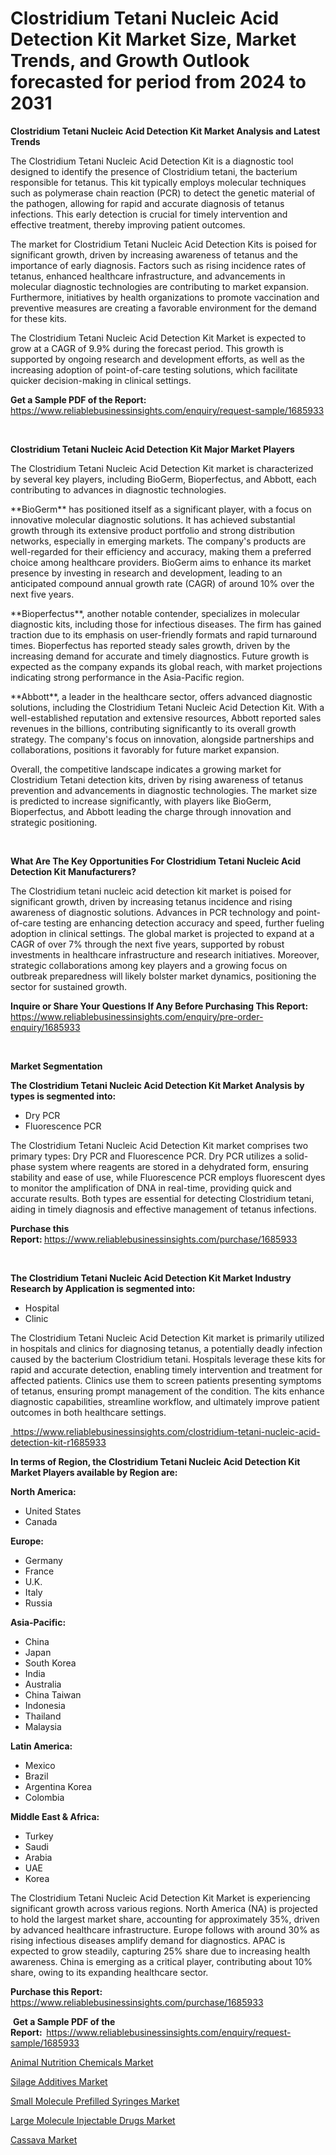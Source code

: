 <p><h1>Clostridium Tetani Nucleic Acid Detection Kit Market Size, Market Trends, and Growth Outlook forecasted for period from 2024 to 2031</h1></p><p><strong>Clostridium Tetani Nucleic Acid Detection Kit Market Analysis and Latest Trends</strong></p>
<p><p>The Clostridium Tetani Nucleic Acid Detection Kit is a diagnostic tool designed to identify the presence of Clostridium tetani, the bacterium responsible for tetanus. This kit typically employs molecular techniques such as polymerase chain reaction (PCR) to detect the genetic material of the pathogen, allowing for rapid and accurate diagnosis of tetanus infections. This early detection is crucial for timely intervention and effective treatment, thereby improving patient outcomes.</p><p>The market for Clostridium Tetani Nucleic Acid Detection Kits is poised for significant growth, driven by increasing awareness of tetanus and the importance of early diagnosis. Factors such as rising incidence rates of tetanus, enhanced healthcare infrastructure, and advancements in molecular diagnostic technologies are contributing to market expansion. Furthermore, initiatives by health organizations to promote vaccination and preventive measures are creating a favorable environment for the demand for these kits.</p><p>The Clostridium Tetani Nucleic Acid Detection Kit Market is expected to grow at a CAGR of 9.9% during the forecast period. This growth is supported by ongoing research and development efforts, as well as the increasing adoption of point-of-care testing solutions, which facilitate quicker decision-making in clinical settings.</p></p>
<p><strong>Get a Sample PDF of the Report:&nbsp;</strong> <a href="https://www.reliablebusinessinsights.com/enquiry/request-sample/1685933?utm_campaign=116&utm_medium=2&utm_source=Github&utm_content=ia&utm_term=17122024&utm_id=clostridium-tetani-nucleic-acid-detection-kit">https://www.reliablebusinessinsights.com/enquiry/request-sample/1685933</a></p>
<p>&nbsp;</p>
<p><strong>Clostridium Tetani Nucleic Acid Detection Kit Major Market Players</strong></p>
<p><p>The Clostridium Tetani Nucleic Acid Detection Kit market is characterized by several key players, including BioGerm, Bioperfectus, and Abbott, each contributing to advances in diagnostic technologies.</p><p>**BioGerm** has positioned itself as a significant player, with a focus on innovative molecular diagnostic solutions. It has achieved substantial growth through its extensive product portfolio and strong distribution networks, especially in emerging markets. The company's products are well-regarded for their efficiency and accuracy, making them a preferred choice among healthcare providers. BioGerm aims to enhance its market presence by investing in research and development, leading to an anticipated compound annual growth rate (CAGR) of around 10% over the next five years.</p><p>**Bioperfectus**, another notable contender, specializes in molecular diagnostic kits, including those for infectious diseases. The firm has gained traction due to its emphasis on user-friendly formats and rapid turnaround times. Bioperfectus has reported steady sales growth, driven by the increasing demand for accurate and timely diagnostics. Future growth is expected as the company expands its global reach, with market projections indicating strong performance in the Asia-Pacific region.</p><p>**Abbott**, a leader in the healthcare sector, offers advanced diagnostic solutions, including the Clostridium Tetani Nucleic Acid Detection Kit. With a well-established reputation and extensive resources, Abbott reported sales revenues in the billions, contributing significantly to its overall growth strategy. The company's focus on innovation, alongside partnerships and collaborations, positions it favorably for future market expansion.</p><p>Overall, the competitive landscape indicates a growing market for Clostridium Tetani detection kits, driven by rising awareness of tetanus prevention and advancements in diagnostic technologies. The market size is predicted to increase significantly, with players like BioGerm, Bioperfectus, and Abbott leading the charge through innovation and strategic positioning.</p></p>
<p>&nbsp;</p>
<p><strong>What Are The Key Opportunities For Clostridium Tetani Nucleic Acid Detection Kit Manufacturers?</strong></p>
<p><p>The Clostridium tetani nucleic acid detection kit market is poised for significant growth, driven by increasing tetanus incidence and rising awareness of diagnostic solutions. Advances in PCR technology and point-of-care testing are enhancing detection accuracy and speed, further fueling adoption in clinical settings. The global market is projected to expand at a CAGR of over 7% through the next five years, supported by robust investments in healthcare infrastructure and research initiatives. Moreover, strategic collaborations among key players and a growing focus on outbreak preparedness will likely bolster market dynamics, positioning the sector for sustained growth.</p></p>
<p><strong>Inquire or Share Your Questions If Any Before Purchasing This Report:</strong> <a href="https://www.reliablebusinessinsights.com/enquiry/pre-order-enquiry/1685933?utm_campaign=116&utm_medium=2&utm_source=Github&utm_content=ia&utm_term=17122024&utm_id=clostridium-tetani-nucleic-acid-detection-kit">https://www.reliablebusinessinsights.com/enquiry/pre-order-enquiry/1685933</a></p>
<p>&nbsp;</p>
<p><strong>Market Segmentation</strong></p>
<p><strong>The Clostridium Tetani Nucleic Acid Detection Kit Market Analysis by types is segmented into:</strong></p>
<p><ul><li>Dry PCR</li><li>Fluorescence PCR</li></ul></p>
<p><p>The Clostridium Tetani Nucleic Acid Detection Kit market comprises two primary types: Dry PCR and Fluorescence PCR. Dry PCR utilizes a solid-phase system where reagents are stored in a dehydrated form, ensuring stability and ease of use, while Fluorescence PCR employs fluorescent dyes to monitor the amplification of DNA in real-time, providing quick and accurate results. Both types are essential for detecting Clostridium tetani, aiding in timely diagnosis and effective management of tetanus infections.</p></p>
<p><strong>Purchase this Report:&nbsp;</strong><a href="https://www.reliablebusinessinsights.com/purchase/1685933?utm_campaign=116&utm_medium=2&utm_source=Github&utm_content=ia&utm_term=17122024&utm_id=clostridium-tetani-nucleic-acid-detection-kit">https://www.reliablebusinessinsights.com/purchase/1685933</a></p>
<p>&nbsp;</p>
<p><strong>The Clostridium Tetani Nucleic Acid Detection Kit Market Industry Research by Application is segmented into:</strong></p>
<p><ul><li>Hospital</li><li>Clinic</li></ul></p>
<p><p>The Clostridium Tetani Nucleic Acid Detection Kit market is primarily utilized in hospitals and clinics for diagnosing tetanus, a potentially deadly infection caused by the bacterium Clostridium tetani. Hospitals leverage these kits for rapid and accurate detection, enabling timely intervention and treatment for affected patients. Clinics use them to screen patients presenting symptoms of tetanus, ensuring prompt management of the condition. The kits enhance diagnostic capabilities, streamline workflow, and ultimately improve patient outcomes in both healthcare settings.</p></p>
<p><a href="https://www.reliablebusinessinsights.com/clostridium-tetani-nucleic-acid-detection-kit-r1685933?utm_campaign=116&utm_medium=2&utm_source=Github&utm_content=ia&utm_term=17122024&utm_id=clostridium-tetani-nucleic-acid-detection-kit">&nbsp;https://www.reliablebusinessinsights.com/clostridium-tetani-nucleic-acid-detection-kit-r1685933</a></p>
<p><strong>In terms of Region, the Clostridium Tetani Nucleic Acid Detection Kit Market Players available by Region are:</strong></p>
<p>
    <p> <strong> North America: </strong>
        <ul>
            <li>United States</li>
            <li>Canada</li>
        </ul>
        </p> 
    <p> <strong> Europe: </strong>
        <ul>
            <li>Germany</li>
            <li>France</li>
            <li>U.K.</li>
            <li>Italy</li>
            <li>Russia</li>
        </ul>
        </p> 
    <p> <strong> Asia-Pacific: </strong>
        <ul>
            <li>China</li>
            <li>Japan</li>
            <li>South Korea</li>
            <li>India</li>
            <li>Australia</li>
            <li>China Taiwan</li>
            <li>Indonesia</li>
            <li>Thailand</li>
            <li>Malaysia</li>
        </ul>
        </p> 
    <p> <strong> Latin America: </strong>
        <ul>
            <li>Mexico</li>
            <li>Brazil</li>
            <li>Argentina Korea</li>
            <li>Colombia</li>
        </ul>
        </p> 
    <p> <strong> Middle East & Africa: </strong>
        <ul>
            <li>Turkey</li>
            <li>Saudi</li>
            <li>Arabia</li>
            <li>UAE</li>
            <li>Korea</li>
        </ul>
    </p>
    </p>
<p><p>The Clostridium Tetani Nucleic Acid Detection Kit Market is experiencing significant growth across various regions. North America (NA) is projected to hold the largest market share, accounting for approximately 35%, driven by advanced healthcare infrastructure. Europe follows with around 30% as rising infectious diseases amplify demand for diagnostics. APAC is expected to grow steadily, capturing 25% share due to increasing health awareness. China is emerging as a critical player, contributing about 10% share, owing to its expanding healthcare sector.</p></p>
<p><strong>Purchase this Report: </strong><a href="https://www.reliablebusinessinsights.com/purchase/1685933?utm_campaign=116&utm_medium=2&utm_source=Github&utm_content=ia&utm_term=17122024&utm_id=clostridium-tetani-nucleic-acid-detection-kit">https://www.reliablebusinessinsights.com/purchase/1685933</a></p>
<p>&nbsp;<strong>Get a Sample PDF of the Report:&nbsp;&nbsp;</strong><a href="https://www.reliablebusinessinsights.com/enquiry/request-sample/1685933?utm_campaign=116&utm_medium=2&utm_source=Github&utm_content=ia&utm_term=17122024&utm_id=clostridium-tetani-nucleic-acid-detection-kit">https://www.reliablebusinessinsights.com/enquiry/request-sample/1685933</a></p>
<p><strong></strong></p>
<p><p><a href="https://www.linkedin.com/pulse/animal-nutrition-chemicals-market-overview-size-valuation-ybqxf?utm_campaign=116&utm_medium=2&utm_source=Github&utm_content=ia&utm_term=17122024&utm_id=clostridium-tetani-nucleic-acid-detection-kit">Animal Nutrition Chemicals Market</a></p><p><a href="https://www.linkedin.com/pulse/silage-additives-market-drivers-challenges-forecast-2024-2031-hjdlf?utm_campaign=116&utm_medium=2&utm_source=Github&utm_content=ia&utm_term=17122024&utm_id=clostridium-tetani-nucleic-acid-detection-kit">Silage Additives Market</a></p><p><a href="https://www.linkedin.com/pulse/small-molecule-prefilled-syringes-market-analysis-new-trends-asqrf?utm_campaign=116&utm_medium=2&utm_source=Github&utm_content=ia&utm_term=17122024&utm_id=clostridium-tetani-nucleic-acid-detection-kit">Small Molecule Prefilled Syringes Market</a></p><p><a href="https://github.com/gerdabatiskzv9/Market-Research-Report-List-1/blob/main/large-molecule-injectable-drugs-market.md?utm_campaign=116&utm_medium=2&utm_source=Github&utm_content=ia&utm_term=17122024&utm_id=clostridium-tetani-nucleic-acid-detection-kit">Large Molecule Injectable Drugs Market</a></p><p><a href="https://www.linkedin.com/pulse/cassava-market-analysis-qualitative-quantitative-study-binfe?utm_campaign=116&utm_medium=2&utm_source=Github&utm_content=ia&utm_term=17122024&utm_id=clostridium-tetani-nucleic-acid-detection-kit">Cassava Market</a></p></p>